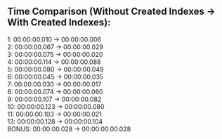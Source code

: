 ## **Time Comparison (Without Created Indexes -> With Created Indexes)**:
1: 00:00:00.010 -> 00:00:00.006 <br>
2: 00:00:00.067 -> 00:00:00.029 <br>
3: 00:00:00.075 -> 00:00:00.020 <br>
4: 00:00:00.114 -> 00:00:00.088 <br>
5: 00:00:00.080 -> 00:00:00.049 <br>
6: 00:00:00.045 -> 00:00:00.035 <br>
7: 00:00:00.030 -> 00:00:00.017 <br>
8: 00:00:00.074 -> 00:00:00.060 <br>
9: 00:00:00.107 -> 00:00:00.082 <br>
10: 00:00:00.123 -> 00:00:00.080 <br>
11: 00:00:00.103 -> 00:00:00.021 <br>
13: 00:00:00.128 -> 00:00:00.104 <br>
BONUS: 00:00:00.028 -> 00:00:00.00.028
